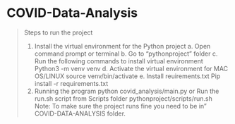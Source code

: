 # COVID-Data-Analysis

> Steps to run the project 
> 1. Install the virtual environment for the Python project
a. Open command prompt or terminal
b. Go to “pythonproject” folder
c. Run the following commands to install virtual environment
Python3 -m venv venv
d. Activate the virtual environment for MAC OS/LINUX
source venv/bin/activate
e. Install reuirements.txt
Pip install -r requirements.txt
> 2. Running the program
python covid_analysis/main.py
or
Run the run.sh script from Scripts folder
pythonproject/scripts/run.sh
Note: To make sure the project runs fine you need to be in” COVID-DATA-ANALYSIS folder.